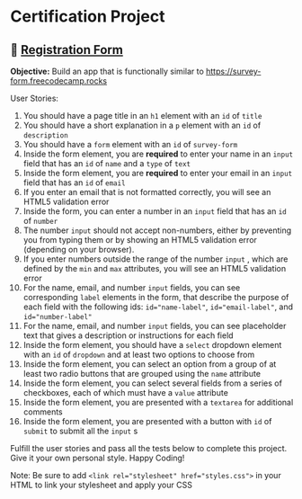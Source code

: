 # Certification Project 
## 📝 [Registration Form](https://www.freecodecamp.org/learn/2022/responsive-web-design/build-a-survey-form-project/build-a-survey-form)

**Objective:** Build an app that is functionally similar to https://survey-form.freecodecamp.rocks

User Stories:

1. You should have a page title in an `h1` element with an `id` of `title`
2. You should have a short explanation in a `p` element with an `id` of `description`
3. You should have a `form` element with an `id` of `survey-form`
4. Inside the form element, you are **required** to enter your name in an  `input`  field that has an `id` of `name` and a `type` of `text`
5. Inside the form element, you are **required** to enter your email in an  `input`  field that has an `id` of `email`
6. If you enter an email that is not formatted correctly, you will see an HTML5 validation error
7. Inside the form, you can enter a number in an  `input`  field that has an `id` of `number`
8. The number  `input`  should not accept non-numbers, either by preventing you from typing them or by showing an HTML5 validation error (depending on your browser).
9. If you enter numbers outside the range of the number  `input` , which are defined by the `min` and `max` attributes, you will see an HTML5 validation error
10. For the name, email, and number  `input`  fields, you can see corresponding `label` elements in the form, that describe the purpose of each field with the following ids: `id="name-label"`, `id="email-label"`, and `id="number-label"`
11. For the name, email, and number  `input`  fields, you can see placeholder text that gives a description or instructions for each field
12. Inside the form element, you should have a `select` dropdown element with an `id` of `dropdown` and at least two options to choose from
13. Inside the form element, you can select an option from a group of at least two radio buttons that are grouped using the `name` attribute
14. Inside the form element, you can select several fields from a series of checkboxes, each of which must have a `value` attribute
15. Inside the form element, you are presented with a `textarea` for additional comments
16. Inside the form element, you are presented with a button with `id` of `submit` to submit all the  `input` s

Fulfill the user stories and pass all the tests below to complete this project. Give it your own personal style. Happy Coding!

Note: Be sure to add `<link rel="stylesheet" href="styles.css">` in your HTML to link your stylesheet and apply your CSS